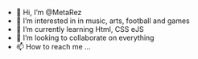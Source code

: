 - 👋 Hi, I’m @MetaRez
- 👀 I’m interested in in music, arts, football and games
- 🌱 I’m currently learning Html, CSS eJS
- 💞️ I’m looking to collaborate on everything
- 📫 How to reach me ...

<!---
MetaRez/MetaRez is a ✨ special ✨ repository because its `README.md` (this file) appears on your GitHub profile.
You can click the Preview link to take a look at your changes.
--->
